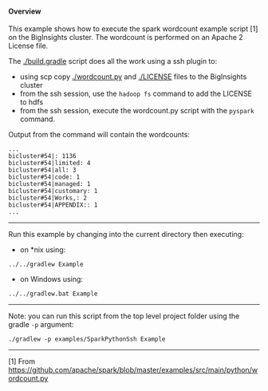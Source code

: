 #### Overview

This example shows how to execute the spark wordcount example script [1] on the BigInsights cluster.  The wordcount is performed on an Apache 2 License file.

The [./build.gradle](./build.gradle) script does all the work using a ssh plugin to:

- using scp copy [./wordcount.py](./wordcount.py) and [./LICENSE](./LICENSE) files to the BigInsights cluster
- from the ssh session, use the `hadoop fs` command to add the LICENSE to hdfs
- from the ssh session, execute the wordcount.py script with the `pyspark` command.

Output from the command will contain the wordcounts:

```
...
bicluster#54|: 1136
bicluster#54|limited: 4
bicluster#54|all: 3
bicluster#54|code: 1
bicluster#54|managed: 1
bicluster#54|customary: 1
bicluster#54|Works,: 2
bicluster#54|APPENDIX:: 1
...

```

*********************************************************************

Run this example by changing into the current directory then executing:

- on *nix using:

```
../../gradlew Example
```

- on Windows using:

```
../../gradlew.bat Example
```

*********************************************************************

Note: you can run this script from the top level project folder using the gradle `-p` argument:

```
./gradlew -p examples/SparkPythonSsh Example
```

----
[1] From https://github.com/apache/spark/blob/master/examples/src/main/python/wordcount.py
